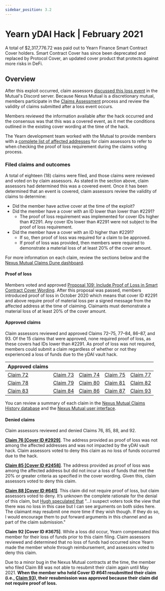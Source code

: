 ```yaml
---
sidebar_position: 3.2
---
```


# Yearn yDAI Hack | February 2021

A total of $2,317,776.72 was paid out to Yearn Finance Smart Contract Cover holders. Smart Contract Cover has since been deprecated and replaced by Protocol Cover, an updated cover product that protects against more risks in DeFi.

## Overview
After this exploit occurred, claim assessors [discussed this loss event](https://discord.com/channels/496296560624140298/689385874265342056/807263979192713217) in the Mutual's Discord server. Because Nexus Mutual is a discretionary mutual, members participate in the [Claims Assessment](/protocol/claims-assessment) process and review the validity of claims submitted after a loss event occurs.

Members reviewed the information available after the hack occurred and the consensus was that this was a covered event, as it met the conditions outlined in the existing cover wording at the time of the hack.

The Yearn development team worked with the Mutual to provide members with a [complete list of affected addresses](https://github.com/NexusMutual/incidents/tree/master/2021-02-04-ydai-v1) for claim assessors to refer to when checking the proof of loss requirement during the claims voting process.

### Filed claims and outcomes
A total of eighteen (18) claims were filed, and those claims were reviewed and voted on by claim assessors. As stated in the section above, claim assessors had determined this was a covered event. Once it has been determined that an event is covered, claim assessors review the validity of claims to determine:
* Did the member have active cover at the time of the exploit?
* Did the member have a cover with an ID lower than lower than #2291?
  * The proof of loss requirement was implemented for cover IDs higher than #2291. Any cover IDs lower than #2291 were not subject to the proof of loss requirement.
* Did the member have a cover with an ID higher than #2291?
  * If so, then proof of loss was required for a claim to be approved.
  * If proof of loss was provided, then members were required to demonstrate a material loss of at least 20% of the cover amount.

For more information on each claim, review the sections below and the [Nexus Mutual Claims Dune dashboard](https://dune.com/nexus_mutual/claims).

#### Proof of loss
Members voted and approved [Proposal 109: Include Proof of Loss in Smart Contract Cover Wording](https://app.nexusmutual.io/governance/view?proposalId=109). After this proposal was passed, members introduced proof of loss in October 2020 which means that cover ID #2291 and above require proof of material loss per a signed message from the affected address at the time of claiming. Claimants must demonstrate a material loss of at least 20% of the cover amount.

#### Approved claims
Claim assessors reviewed and approved Claims 72–75, 77–84, 86–87, and 93. Of the 15 claims that were approved, none required proof of loss, as these covers had IDs lower than #2291. As proof of loss was not required, members could submit a claim regardless of whether or not they experienced a loss of funds due to the yDAI vault hack.

| Approved claims                                                               |                                                                               |                                                                               |                                                                               |                                                                               |
|-------------------------------------------------------------------------------|-------------------------------------------------------------------------------|-------------------------------------------------------------------------------|-------------------------------------------------------------------------------|-------------------------------------------------------------------------------|
| [Claim 72](https://app.nexusmutual.io/claim-assessment/view-claim?claimId=72) | [Claim 73](https://app.nexusmutual.io/claim-assessment/view-claim?claimId=73) | [Claim 74](https://app.nexusmutual.io/claim-assessment/view-claim?claimId=74) | [Claim 75](https://app.nexusmutual.io/claim-assessment/view-claim?claimId=75) | [Claim 77](https://app.nexusmutual.io/claim-assessment/view-claim?claimId=77) |
| [Claim 78](https://app.nexusmutual.io/claim-assessment/view-claim?claimId=78) | [Claim 79](https://app.nexusmutual.io/claim-assessment/view-claim?claimId=79) | [Claim 80](https://app.nexusmutual.io/claim-assessment/view-claim?claimId=80) | [Claim 81](https://app.nexusmutual.io/claim-assessment/view-claim?claimId=81) | [Claim 82](https://app.nexusmutual.io/claim-assessment/view-claim?claimId=82) |
| [Claim 83](https://app.nexusmutual.io/claim-assessment/view-claim?claimId=83) | [Claim 84](https://app.nexusmutual.io/claim-assessment/view-claim?claimId=84) | [Claim 86](https://app.nexusmutual.io/claim-assessment/view-claim?claimId=86) | [Claim 87](https://app.nexusmutual.io/claim-assessment/view-claim?claimId=87) | [Claim 93](https://app.nexusmutual.io/claim-assessment/view-claim?claimId=93) |

You can review a summary of each claim in the [Nexus Mutual Claims History database](https://nexusmutualdao.io/claims-history) and the [Nexus Mutual user interface](https://app.nexusmutual.io/assessment).

#### Denied claims
Claim assessors reviewed and denied Claims 76, 85, 88, and 92.

[**Claim 76 [Cover ID #2929]**](https://app.nexusmutual.io/claim-assessment/view-claim?claimId=76). The address provided as proof of loss was not among the affected addresses and was not impacted by the yDAI vault hack. Claim assessors voted to deny this claim as no loss of funds occurred due to the hack.

[**Claim 85 [Cover ID #2458]**](https://app.nexusmutual.io/claim-assessment/view-claim?claimId=85). The address provided as proof of loss was among the affected address but did not incur a loss of funds that met the 20% or greater criteria as specified in the cover wording. Given this, claim assessors voted to deny this claim.

[**Claim 88 [Cover ID #641]**](https://app.nexusmutual.io/claim-assessment/view-claim?claimId=88). This claim did not require proof of loss, but claim assessors voted to deny. It’s unknown the complete rationale for the denial of this claim, but [Hugh speculated that](https://discord.com/channels/496296560624140298/689385874265342056/813389210123239455) "...I suspect voters took the view that there was no loss in this case but I can see arguments on both sides here. The claimant may resubmit one more time if they wish though. If they do so, I would encourage them to put forward arguments in this channel and as part of the claim submission."

**Claim 92 [Cover ID #3675]**. While a loss did occur, Yearn compensated this member for their loss of funds prior to this claim filing. Claim assessors reviewed and determined that no loss of funds had occurred since Yearn made the member whole through reimbursement, and assessors voted to deny this claim.

Due to a minor bug in the Nexus Mutual contracts at the time, the member who filed Claim 88 was not able to resubmit their claim again until May 2021. **When the member who held Cover ID #641 resubmitted their claim (i.e., [Claim 93](https://app.nexusmutual.io/claim-assessment/view-claim?claimId=93)), their resubmission was approved because their claim did not require proof of loss.**
